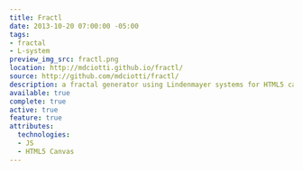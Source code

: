 ```yaml
---
title: Fractl
date: 2013-10-20 07:00:00 -05:00
tags:
- fractal
- L-system
preview_img_src: fractl.png
location: http://mdciotti.github.io/fractl/
source: http://github.com/mdciotti/fractl/
description: a fractal generator using Lindenmayer systems for HTML5 canvas
available: true
complete: true
active: true
feature: true
attributes:
  technologies:
  - JS
  - HTML5 Canvas
---
```


